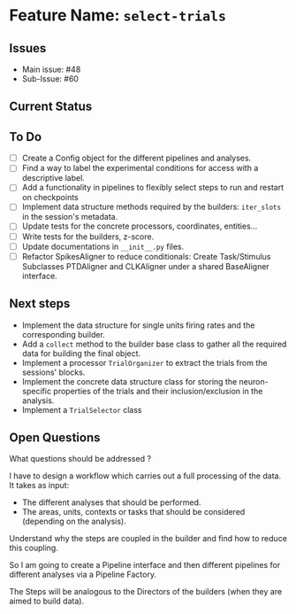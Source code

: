 # Feature Name: `select-trials`

## Issues
- Main issue: #48
- Sub-Issue:  #60

## Current Status

## To Do
- [ ] Create a Config object for the different pipelines and analyses.
- [ ] Find a way to label the experimental conditions for access with a descriptive label.
- [ ] Add a functionality in pipelines to flexibly select steps to run and restart on checkpoints
- [ ] Implement data structure methods required by the builders: `iter_slots` in the session's metadata.
- [ ] Update tests for the concrete processors, coordinates, entities...
- [ ] Write tests for the builders, z-score.
- [ ] Update documentations in `__init__.py` files.
- [ ] Refactor SpikesAligner to reduce conditionals: Create Task/Stimulus Subclasses PTDAligner and
  CLKAligner under a shared BaseAligner interface.

## Next steps
- Implement the data structure for single units firing rates and the corresponding builder.
- Add a `collect` method to the builder base class to gather all the required data for building the
  final object.
- Implement a processor `TrialOrganizer` to extract the trials from the sessions' blocks.
- Implement the concrete data structure class for storing the neuron-specific properties of the
  trials and their inclusion/exclusion in the analysis.
- Implement a `TrialSelector` class

## Open Questions

What questions should be addressed ?

I have to design a workflow which carries out a full processing of the data. It takes as input:
- The different analyses that should be performed.
- The areas, units, contexts or tasks that should be considered (depending on the analysis).


Understand why the steps are coupled in the builder and find how to reduce this coupling.

So I am going to create a Pipeline interface and then different pipelines for different analyses via
a Pipeline Factory.

The Steps will be analogous to the Directors of the builders (when they are aimed to build data).

